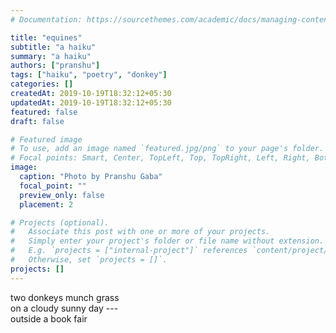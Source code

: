 ```yaml
---
# Documentation: https://sourcethemes.com/academic/docs/managing-content/

title: "equines"
subtitle: "a haiku"
summary: "a haiku"
authors: ["pranshu"]
tags: ["haiku", "poetry", "donkey"]
categories: []
createdAt: 2019-10-19T18:32:12+05:30
updatedAt: 2019-10-19T18:32:12+05:30
featured: false
draft: false

# Featured image
# To use, add an image named `featured.jpg/png` to your page's folder.
# Focal points: Smart, Center, TopLeft, Top, TopRight, Left, Right, BottomLeft, Bottom, BottomRight.
image:
  caption: "Photo by Pranshu Gaba"
  focal_point: ""
  preview_only: false
  placement: 2

# Projects (optional).
#   Associate this post with one or more of your projects.
#   Simply enter your project's folder or file name without extension.
#   E.g. `projects = ["internal-project"]` references `content/project/deep-learning/index.md`.
#   Otherwise, set `projects = []`.
projects: []
---
```


two donkeys munch grass  
on a cloudy sunny day ---  
outside a book fair
